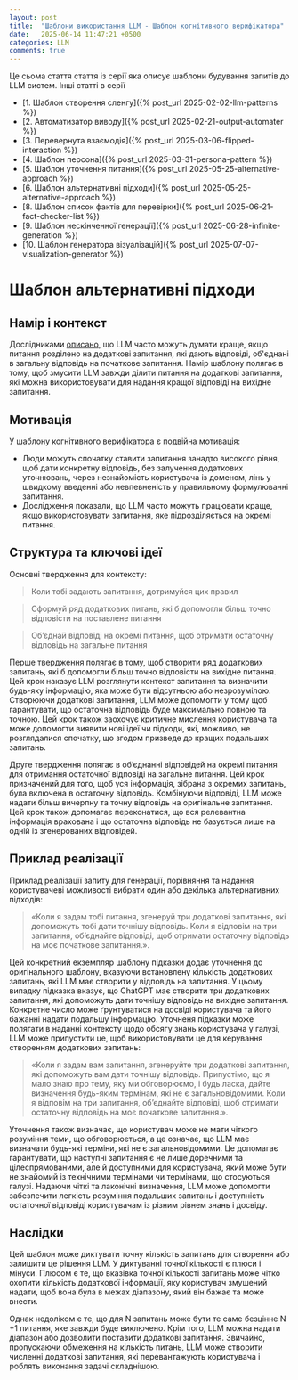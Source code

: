 ```yaml
---
layout: post
title:  "Шаблони використання LLM - Шаблон когнітивного верифікатора"
date:   2025-06-14 11:47:21 +0500
categories: LLM
comments: true
---
```


Це сьома стаття стаття із серії яка описує шаблони будування запитів до LLM систем.
Інші статті в серії
- [1. Шаблон створення сленгу]({% post_url 2025-02-02-llm-patterns %})
- [2. Автоматизатор виводу]({% post_url 2025-02-21-output-automater %})
- [3. Перевернута взаємодія]({% post_url 2025-03-06-flipped-interaction %})
- [4. Шаблон персона]({% post_url 2025-03-31-persona-pattern %})
- [5. Шаблон уточнення питання]({% post_url 2025-05-25-alternative-approach %})
- [6. Шаблон альтернативні підходи]({% post_url 2025-05-25-alternative-approach %})
- [8. Шаблон список фактів для перевірки]({% post_url 2025-06-21-fact-checker-list %})
- [9. Шаблон нескінченної генерації]({% post_url 2025-06-28-infinite-generation %})
- [10. Шаблон генератора візуалізацій]({% post_url 2025-07-07-visualization-generator %})

# Шаблон альтернативні підходи

## Намір і контекст

Дослідниками [описано](https://arxiv.org/abs/2205.10625), що LLM часто можуть думати краще, якщо питання розділено на додаткові запитання, які дають відповіді, об'єднані в загальну відповідь на початкове запитання. Намір шаблону полягає в тому, щоб змусити LLM завжди ділити питання на додаткові запитання, які можна використовувати для надання кращої відповіді на вихідне запитання.

## Мотивація

У шаблону когнітивного верифікатора є подвійна мотивація: 

- Люди можуть спочатку ставити запитання занадто високого рівня, щоб дати конкретну відповідь, без залучення додаткових уточнювань, через незнайомість користувача із доменом, лінь у швидкому введенні або невпевненість у правильному формулюванні запитання.
- Дослідження показали, що LLM часто можуть працювати краще, якщо використовувати запитання, яке підрозділяється на окремі питання.

<!--more-->

## Структура та ключові ідеї

Основні твердження для контексту:

> Коли тобі задають запитання, дотримуйся цих правил

> Сформуй ряд додаткових питань, які б допомогли більш точно відповісти на поставлене питання 

> Об’єднай відповіді на окремі питання, щоб отримати остаточну відповідь на загальне питання

Перше твердження полягає в тому, щоб створити ряд додаткових запитань, які б допомогли більш точно відповісти на вихідне питання. Цей крок наказує LLM розглянути контекст запитання та визначити будь-яку інформацію, яка може бути відсутньою або незрозумілою. Створюючи додаткові запитання, LLM може допомогти у тому щоб гарантувати, що остаточна відповідь буде максимально повною та точною. Цей крок також заохочує критичне мислення користувача та може допомогти виявити нові ідеї чи підходи, які, можливо, не розглядалися спочатку, що згодом призведе до кращих подальших запитань.

Друге твердження полягає в об’єднанні відповідей на окремі питання для отримання остаточної відповіді на загальне питання. Цей крок призначений для того, щоб уся інформація, зібрана з окремих запитань, була включена в остаточну відповідь. Комбінуючи відповіді, LLM може надати більш вичерпну та точну відповідь на оригінальне запитання. Цей крок також допомагає переконатися, що вся релевантна інформація врахована і що остаточна відповідь не базується лише на одній із згенерованих відповідей.

## Приклад реалізації

Приклад реалізації запиту для генерації, порівняння та надання користувачеві можливості вибрати один або декілька альтернативних підходів:

>  «Коли я задам тобі питання, згенеруй три додаткові запитання, які допоможуть тобі дати точнішу відповідь. Коли я відповім на три запитання, об’єднайте відповіді, щоб отримати остаточну відповідь на моє початкове запитання.».

Цей конкретний екземпляр шаблону підказки додає уточнення до оригінального шаблону, вказуючи встановлену кількість додаткових запитань, які LLM має створити у відповідь на запитання. У цьому випадку підказка вказує, що ChatGPT має створити три додаткових запитання, які допоможуть дати точнішу відповідь на вихідне запитання. Конкретне число може ґрунтуватися на досвіді користувача та його бажанні надати подальшу інформацію. Уточненя підказки може полягати в наданні контексту щодо обсягу знань користувача у галузі, LLM може припустити це, щоб використовувати це для керування створенням додаткових запитань:

>  «Коли я задам вам запитання, згенеруйте три додаткові запитання, які допоможуть вам дати точнішу відповідь. Припустімо, що я мало знаю про тему, яку ми обговорюємо, і будь ласка, дайте визначення будь-яким термінам, які не є загальновідомими. Коли я відповім на три запитання, об’єднайте відповіді, щоб отримати остаточну відповідь на моє початкове запитання.».

Уточнення також визначає, що користувач може не мати чіткого розуміння теми, що обговорюється, а це означає, що LLM має визначати будь-які терміни, які не є загальновідомими. Це допомагає гарантувати, що наступні запитання є не лише доречними та цілеспрямованими, але й доступними для користувача, який може бути не знайомий із технічними термінами чи термінами, що стосуються галузі. Надаючи чіткі та лаконічні визначення, LLM може допомогти забезпечити легкість розуміння подальших запитань і доступність остаточної відповіді користувачам із різним рівнем знань і досвіду.


## Наслідки

Цей шаблон може диктувати точну кількість запитань для створення або залишити це рішення LLM. У диктуванні точної кількості є плюси і мінуси. Плюсом є те, що вказівка ​​точної кількості запитань може чітко охопити кількість додаткової інформації, яку користувач змушений надати, щоб вона була в межах діапазону, який він бажає та може внести.

Однак недоліком є ​​те, що для N запитань може бути те саме безцінне N +1 питання, яке завжди буде виключено. Крім того, LLM можна надати діапазон або дозволити поставити додаткові запитання. Звичайно, пропускаючи обмеження на кількість питань, LLM може створити численні додаткові запитання, які перевантажують користувача і роблять виконання задачі складнішою.